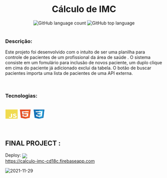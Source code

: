<h1 align="center"> Cálculo de IMC </h1>

<p align = "center"><img alt="GitHub language count" src="https://img.shields.io/github/languages/count/vinniegalli/calculo-imc-js">
  <img alt="GitHub top language" src="https://img.shields.io/github/languages/top/vinniegalli/calculo-imc-js?color=blue"><br><br>
  
  <h3> Descrição: </h3>
 <p>Este projeto foi desenvolvido com o intuito de ser uma planilha para controle de pacientes de um profissional da área de saúde . O sistema consiste em um fomulário para inclusão de novos paciente, um duplo clique em cima do paciente já adicionado exclui da tabela.
O botão de buscar pacientes importa uma lista de pacientes de uma API externa.</p><br>

<h3>Tecnologias:</h3>

<div><br>
  <img alt="vinniegalli-Js" height="30" width="40" src="https://raw.githubusercontent.com/devicons/devicon/master/icons/javascript/javascript-plain.svg">
  <img alt="vinniegalli-HTML" height="30" width="40" src="https://raw.githubusercontent.com/devicons/devicon/master/icons/html5/html5-original.svg">
  <img alt="vinniegalli-CSS" height="30" width="40" src="https://raw.githubusercontent.com/devicons/devicon/master/icons/css3/css3-original.svg">
</div><br><br>


## FINAL PROJECT :
Deploy: <img align="center" src="https://img.shields.io/badge/firebase-%23039BE5.svg?style=for-the-badge&logo=firebase" /> <br>
https://calculo-imc-cd18c.firebaseapp.com

  ![2021-11-29](https://user-images.githubusercontent.com/88065211/143955150-5130bbb7-c2fa-4c5f-8a6f-f503d63e5208.png)
                                      
                           
